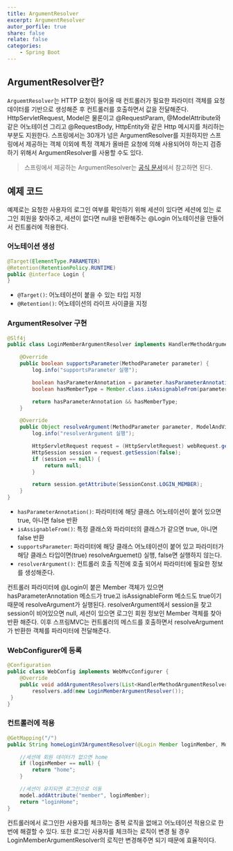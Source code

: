 ```yaml
---
title: ArgumentResolver
excerpt: ArgumentResolver
autor_porfile: true
share: false
relate: false
categories:
    - Spring Boot
---
```


## ArgumentResolver란?
`ArguemtResolver`는 HTTP 요청이 들어올 때 컨트롤러가 필요한 파라미터 객체를 요청 데이터를 기반으로 생성해준 후 컨트롤러를 호출하면서 값을 전달해준다. HttpServletRequest, Model은 물론이고 @RequestParam, @ModelAttribute와 같은 어노테이션 그리고 @RequestBody, HttpEntity와 같은 Http 메시지를 처리하는 부분도 지원한다. 스프링에서는 30개가 넘은 ArgumentResolver를 지원하지만 스프링에서 제공하는 객체 이외에 특정 객체가 올바른 요청에 의해 사용되어야 하는지 검증하기 위해서 ArgumentResolver를 사용할 수도 있다.

> 스프링에서 제공하는 ArgumentResolver는 [공식 문서](https://docs.spring.io/spring-framework/docs/current/reference/html/web.html#mvc-annarguments)에서 참고하면 된다.

## 예제 코드
예제로는 요청한 사용자의 로그인 여부를 확인하기 위해 세션이 있다면 세션에 있는 로그인 회원을 찾아주고, 세션이 없다면 null을 반환해주는 @Login 어노테이션을 만들어서 컨트롤러에 적용한다.

### 어노테이션 생성
```java
@Target(ElementType.PARAMETER)
@Retention(RetentionPolicy.RUNTIME)
public @interface Login {
}
```

* `@Target()`: 어노테이션이 붙을 수 있는 타입 지정
* `@Retention()`: 어노테이션의 라이프 사이클을 지정

### ArgumentResolver 구현
```java
@Slf4j
public class LoginMemberArgumentResolver implements HandlerMethodArgumentResolver {

    @Override
    public boolean supportsParameter(MethodParameter parameter) {
        log.info("supportsParameter 실행");

        boolean hasParameterAnnotation = parameter.hasParameterAnnotation(Login.class);
        boolean hasMemberType = Member.class.isAssignableFrom(parameter.getParameterType());

        return hasParameterAnnotation && hasMemberType;
    }

    @Override
    public Object resolveArgument(MethodParameter parameter, ModelAndViewContainer mavContainer, NativeWebRequest webRequest, WebDataBinderFactory binderFactory) throws Exception {
        log.info("resolverArgument 실행");

        HttpServletRequest request = (HttpServletRequest) webRequest.getNativeRequest();
        HttpSession session = request.getSession(false);
        if (session == null) {
            return null;
        }

        return session.getAttribute(SessionConst.LOGIN_MEMBER);
    }
}
```

* `hasParameterAnnotation()`: 파라미터에 해당 클래스 어노테이션이 붙어 있으면 true, 아니면 false 반환
* `isAssignableFrom()`: 특정 클래스와 파라미터의 클래스가 같으면 true, 아니면 false 반환
* `supportsParameter`: 파라미터에 해당 클래스 어노테이션이 붙어 있고 파라미터가 해당 클래스 타입이면(true) resolveArguemet() 실행, false면 실행하지 않는다.
* `resolverArgument()`: 컨트롤러 호출 직전에 호출 되어서 파라미터에 필요한 정보를 생성해준다.

컨트롤러 파라미터에 @Login이 붙은 Member 객체가 있으면 hasParameterAnnotation 메소드가 true고 isAssignableForm 메소드도 true이기 때문에 resolveArgument가 실행된다. resolverArgument에서 session을 찾고 session이 비어있으면 null, 세션이 있으면 로그인 회원 정보인 Member 객체를 찾아 반환 해준다. 이후 스프링MVC는 컨트롤러의 메스드를 호출하면서 resolveArgument가 반환한 객체를 파라미터에 전달해준다.  

### WebConfigurer에 등록
```java
@Configuration
public class WebConfig implements WebMvcConfigurer {
    @Override
    public void addArgumentResolvers(List<HandlerMethodArgumentResolver> resolvers) {
        resolvers.add(new LoginMemberArgumentResolver());
 }
}
```

### 컨트롤러에 적용
```java
@GetMapping("/")
public String homeLoginV3ArgumentResolver(@Login Member loginMember, Model model) {

    //세션에 회원 데이터가 없으면 home
    if (loginMember == null) {
        return "home";
    }

    //세션이 유지되면 로그인으로 이동
    model.addAttribute("member", loginMember);
    return "loginHome";
}
```
컨트롤러에서 로그인한 사용자를 체크하는 중복 로직을 없애고 어노테이션 적용으로 한번에 해결할 수 있다. 또한 로그인 사용자를 체크하는 로직이 변경 될 경우 LoginMemberArgumentResolver의 로직만 변경해주면 되기 때문에 효율적이다.
